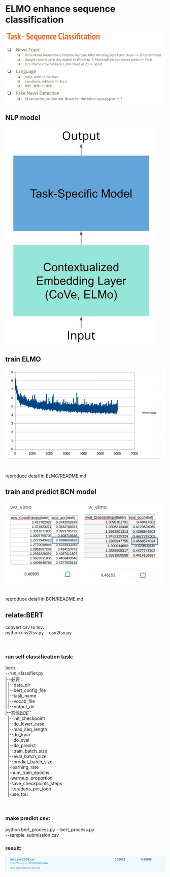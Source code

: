 # ELMO enhance sequence classification
![image](https://github.com/TaiChunYen/adl_hw2/blob/master/picture/task.jpg)
## NLP model
![image](https://github.com/TaiChunYen/adl_hw2/blob/master/picture/nlp_model.jpg)
## train ELMO
![image](https://github.com/TaiChunYen/adl_hw2/blob/master/picture/elmo_train.jpg)  
<br/>
<br/>
reproduce detail in ELMO/README.md

## train and predict BCN model
![image](https://github.com/TaiChunYen/adl_hw2/blob/master/picture/bcn_result.jpg)  
<br/>
<br/>
reproduce detail in BCN/README.md

## relate:BERT
convert csv to tsv:  
python csv2tsv.py
--csv2tsv.py  
<br/>
<br/>
### run self classification task:
bert/  
--run_classifier.py  
|--必要：  
| |--data_dir  
| |--bert_config_file  
| |--task_name  
| |--vocab_file  
| |--output_dir  
|--其他設定：  
&nbsp; |--init_checkpoint  
&nbsp; |--do_lower_case  
&nbsp; |--max_seq_length  
&nbsp; |--do_train  
&nbsp; |--do_eval  
&nbsp; |--do_predict  
&nbsp; |--train_batch_size  
&nbsp; |--eval_batch_size  
&nbsp; |--predict_batch_size  
&nbsp; |-learning_rate  
&nbsp; |-num_train_epochs  
&nbsp; |-warmup_proportion  
&nbsp; |-save_checkpoints_steps  
&nbsp; |-iterations_per_loop  
&nbsp; |-use_tpu  
<br/>
<br/>

### make predict csv:
python bert_process.py
--bert_process.py  
--sample_submission.csv  

### result:
![image](https://github.com/TaiChunYen/adl_hw2/blob/master/picture/bert_result.png)  





